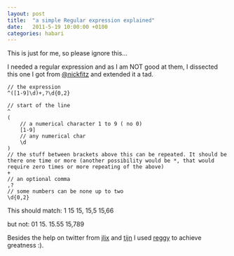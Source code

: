 ```yaml
---
layout: post
title:  "a simple Regular expression explained"
date:   2011-5-19 10:00:00 +0100
categories: habari
---
```

This is just for me, so please ignore this...

I needed a regular expression and as I am NOT good at them, I dissected this one I got from <a href="https://twitter.com/#!/nickfitz">@nickfitz</a> and extended it a tad.
```
// the expression
^([1-9]\d)+,?\d{0,2}

// start of the line
^
(
	// a numerical character 1 to 9 ( no 0)
	[1-9]
	// any numerical char
	\d
)
// the stuff between brackets above this can be repeated. It should be
there one time or more (another possibility would be *, that would
require zero times or more repeating of the above)
+
// an optional comma
,?
// some numbers can be none up to two
\d{0,2}
```

This should match:
1
15
15,
15,5
15,66

but not:
01
15.
15.55
15,789

Besides the help on twitter from <a href="https://twitter.com/#!/jlix">jlix</a> and <a href="https://twitter.com/#!/tijn">tijn</a> I used <a href="http://reggyapp.com/">reggy</a> to achieve greatness :).
